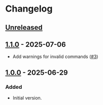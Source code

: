 <!-- Keep a Changelog guide -> https://keepachangelog.com -->

# Changelog

## [Unreleased]

## [1.1.0] - 2025-07-06

- Add warnings for invalid commands ([#3](https://github.com/dnsv/relative-actions/pull/3))

## [1.0.0] - 2025-06-29

### Added

- Initial version.

[Unreleased]: https://github.com/dnsv/relative-actions/compare/v1.1.0...HEAD
[1.1.0]: https://github.com/dnsv/relative-actions/compare/v1.0.0...v1.1.0
[1.0.0]: https://github.com/dnsv/relative-actions/commits/v1.0.0

